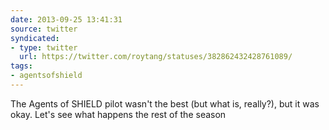 ```yaml
---
date: 2013-09-25 13:41:31
source: twitter
syndicated:
- type: twitter
  url: https://twitter.com/roytang/statuses/382862432428761089/
tags:
- agentsofshield
---
```


The Agents of SHIELD pilot wasn't the best (but what is, really?), but it was okay. Let's see what happens the rest of the season